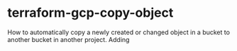 # terraform-gcp-copy-object
How to automatically copy a newly created or changed object in a bucket to another bucket in another project. Adding
